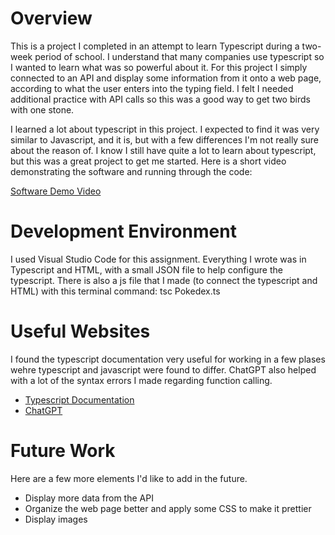 # Overview

This is a project I completed in an attempt to learn Typescript during a two-week period of school.  I understand that many companies use typescript so I wanted to learn what was so powerful about it.  For this project I simply connected to an API and display some information from it onto a web page, according to what the user enters into the typing field.  I felt I needed additional practice with API calls so this was a good way to get two birds with one stone.

I learned a lot about typescript in this project.  I expected to find it was very similar to Javascript, and it is, but with a few differences I'm not really sure about the reason of.  I know I still have quite a lot to learn about typescript, but this was a great project to get me started.  Here is a short video demonstrating the software and running through the code:

[Software Demo Video](https://youtu.be/Y5O4GTptyiQ)

# Development Environment

I used Visual Studio Code for this assignment.  Everything I wrote was in Typescript and HTML, with a small JSON file to help configure the typescript.  There is also a js file that I made (to connect the typescript and HTML) with this terminal command: tsc Pokedex.ts

# Useful Websites

I found the typescript documentation very useful for working in a few plases wehre typescript and javascript were found to differ.  ChatGPT also helped with a lot of the syntax errors I made regarding function calling.

- [Typescript Documentation](https://www.typescriptlang.org/docs/handbook/2/basic-types.html)
- [ChatGPT](https://chat.openai.com/chat)

# Future Work

Here are a few more elements I'd like to add in the future.

- Display more data from the API
- Organize the web page better and apply some CSS to make it prettier
- Display images